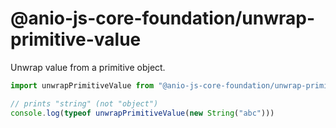 # @anio-js-core-foundation/unwrap-primitive-value

Unwrap value from a primitive object.

```js
import unwrapPrimitiveValue from "@anio-js-core-foundation/unwrap-primitive-value"

// prints "string" (not "object")
console.log(typeof unwrapPrimitiveValue(new String("abc")))
```
